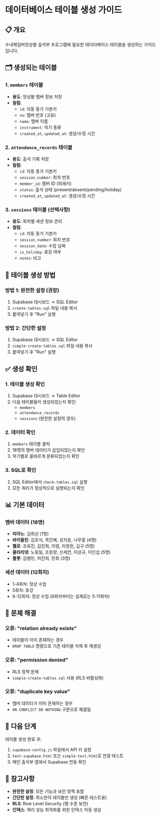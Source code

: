 # 데이터베이스 테이블 생성 가이드

## 📋 개요
수내체임버앙상블 출석부 프로그램에 필요한 데이터베이스 테이블을 생성하는 가이드입니다.

## 🗂️ 생성되는 테이블

### 1. `members` 테이블
- **용도**: 앙상블 멤버 정보 저장
- **컬럼**:
  - `id`: 자동 증가 기본키
  - `no`: 멤버 번호 (고유)
  - `name`: 멤버 이름
  - `instrument`: 악기 종류
  - `created_at`, `updated_at`: 생성/수정 시간

### 2. `attendance_records` 테이블
- **용도**: 출석 기록 저장
- **컬럼**:
  - `id`: 자동 증가 기본키
  - `session_number`: 회차 번호
  - `member_id`: 멤버 ID (외래키)
  - `status`: 출석 상태 (present/absent/pending/holiday)
  - `created_at`, `updated_at`: 생성/수정 시간

### 3. `sessions` 테이블 (선택사항)
- **용도**: 회차별 세션 정보 관리
- **컬럼**:
  - `id`: 자동 증가 기본키
  - `session_number`: 회차 번호
  - `session_date`: 수업 날짜
  - `is_holiday`: 휴강 여부
  - `notes`: 비고

## 🚀 테이블 생성 방법

### 방법 1: 완전한 설정 (권장)
1. Supabase 대시보드 → SQL Editor
2. `create-tables.sql` 파일 내용 복사
3. 붙여넣기 후 "Run" 실행

### 방법 2: 간단한 설정
1. Supabase 대시보드 → SQL Editor
2. `simple-create-tables.sql` 파일 내용 복사
3. 붙여넣기 후 "Run" 실행

## ✅ 생성 확인

### 1. 테이블 생성 확인
1. Supabase 대시보드 → Table Editor
2. 다음 테이블들이 생성되었는지 확인:
   - `members`
   - `attendance_records`
   - `sessions` (완전한 설정의 경우)

### 2. 데이터 확인
1. `members` 테이블 클릭
2. 18명의 멤버 데이터가 삽입되었는지 확인
3. 악기별로 올바르게 분류되었는지 확인

### 3. SQL로 확인
1. SQL Editor에서 `check-tables.sql` 실행
2. 모든 쿼리가 정상적으로 실행되는지 확인

## 📊 기본 데이터

### 멤버 데이터 (18명)
- **피아노**: 김희선 (1명)
- **바이올린**: 김호식, 목진혜, 성지윤, 나무홍 (4명)
- **첼로**: 조유진, 김진희, 이령, 이정헌, 김구 (5명)
- **클라리넷**: 노동일, 조원양, 신세연, 이상규, 이인섭 (5명)
- **플룻**: 김병민, 허진희, 민휘 (3명)

### 세션 데이터 (12회차)
- 1-4회차: 정상 수업
- 5회차: 휴강
- 6-12회차: 정상 수업 (6회차부터는 실제로는 5-11회차)

## 🔧 문제 해결

### 오류: "relation already exists"
- 테이블이 이미 존재하는 경우
- `DROP TABLE` 명령으로 기존 테이블 삭제 후 재생성

### 오류: "permission denied"
- RLS 정책 문제
- `simple-create-tables.sql` 사용 (RLS 비활성화)

### 오류: "duplicate key value"
- 멤버 데이터가 이미 존재하는 경우
- `ON CONFLICT DO NOTHING` 구문으로 해결됨

## 🎯 다음 단계

테이블 생성 완료 후:
1. `supabase-config.js` 파일에서 API 키 설정
2. `test-supabase.html` 또는 `simple-test.html`로 연결 테스트
3. 메인 출석부 앱에서 Supabase 연동 확인

## 📝 참고사항

- **완전한 설정**: 모든 기능과 보안 정책 포함
- **간단한 설정**: 최소한의 테이블만 생성 (빠른 테스트용)
- **RLS**: Row Level Security (행 수준 보안)
- **인덱스**: 쿼리 성능 최적화를 위한 인덱스 자동 생성

